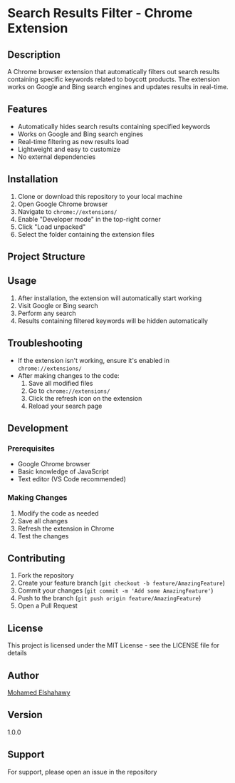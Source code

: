 # Search Results Filter - Chrome Extension

## Description

A Chrome browser extension that automatically filters out search results containing specific keywords related to boycott products. The extension works on Google and Bing search engines and updates results in real-time.

## Features

- Automatically hides search results containing specified keywords
- Works on Google and Bing search engines
- Real-time filtering as new results load
- Lightweight and easy to customize
- No external dependencies

## Installation

1. Clone or download this repository to your local machine
2. Open Google Chrome browser
3. Navigate to `chrome://extensions/`
4. Enable "Developer mode" in the top-right corner
5. Click "Load unpacked"
6. Select the folder containing the extension files

## Project Structure

## Usage

1. After installation, the extension will automatically start working
2. Visit Google or Bing search
3. Perform any search
4. Results containing filtered keywords will be hidden automatically

## Troubleshooting

- If the extension isn't working, ensure it's enabled in `chrome://extensions/`
- After making changes to the code:
  1. Save all modified files
  2. Go to `chrome://extensions/`
  3. Click the refresh icon on the extension
  4. Reload your search page

## Development

### Prerequisites

- Google Chrome browser
- Basic knowledge of JavaScript
- Text editor (VS Code recommended)

### Making Changes

1. Modify the code as needed
2. Save all changes
3. Refresh the extension in Chrome
4. Test the changes

## Contributing

1. Fork the repository
2. Create your feature branch (`git checkout -b feature/AmazingFeature`)
3. Commit your changes (`git commit -m 'Add some AmazingFeature'`)
4. Push to the branch (`git push origin feature/AmazingFeature`)
5. Open a Pull Request

## License

This project is licensed under the MIT License - see the LICENSE file for details

## Author

[Mohamed Elshahawy](https://github.com/MhamedEl-shahawy)

## Version

1.0.0

## Support

For support, please open an issue in the repository
